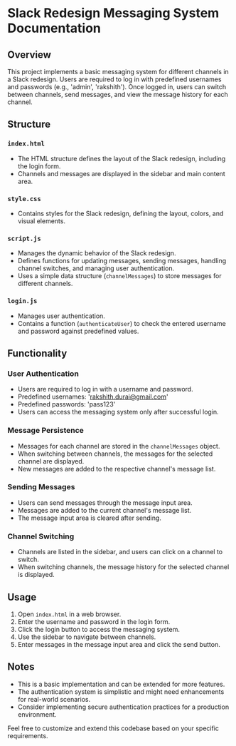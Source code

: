 # Slack Redesign Messaging System Documentation

## Overview

This project implements a basic messaging system for different channels in a Slack redesign. Users are required to log in with predefined usernames and passwords (e.g., 'admin', 'rakshith'). Once logged in, users can switch between channels, send messages, and view the message history for each channel.

## Structure

### `index.html`

- The HTML structure defines the layout of the Slack redesign, including the login form.
- Channels and messages are displayed in the sidebar and main content area.

### `style.css`

- Contains styles for the Slack redesign, defining the layout, colors, and visual elements.

### `script.js`

- Manages the dynamic behavior of the Slack redesign.
- Defines functions for updating messages, sending messages, handling channel switches, and managing user authentication.
- Uses a simple data structure (`channelMessages`) to store messages for different channels.

### `login.js`

- Manages user authentication.
- Contains a function (`authenticateUser`) to check the entered username and password against predefined values.

## Functionality

### User Authentication

- Users are required to log in with a username and password.
- Predefined usernames: 'rakshith.durai@gmail.com'
- Predefined passwords: 'pass123'
- Users can access the messaging system only after successful login.

### Message Persistence

- Messages for each channel are stored in the `channelMessages` object.
- When switching between channels, the messages for the selected channel are displayed.
- New messages are added to the respective channel's message list.

### Sending Messages

- Users can send messages through the message input area.
- Messages are added to the current channel's message list.
- The message input area is cleared after sending.

### Channel Switching

- Channels are listed in the sidebar, and users can click on a channel to switch.
- When switching channels, the message history for the selected channel is displayed.

## Usage

1. Open `index.html` in a web browser.
2. Enter the username and password in the login form.
3. Click the login button to access the messaging system.
4. Use the sidebar to navigate between channels.
5. Enter messages in the message input area and click the send button.

## Notes

- This is a basic implementation and can be extended for more features.
- The authentication system is simplistic and might need enhancements for real-world scenarios.
- Consider implementing secure authentication practices for a production environment.

Feel free to customize and extend this codebase based on your specific requirements.
